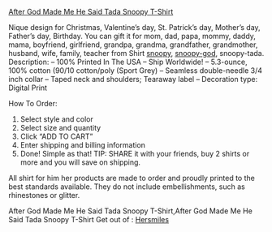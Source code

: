 [After God Made Me He Said Tada Snoopy T-Shirt](https://hersmiles.co/product/after-god-made-me-he-said-tada-snoopy-shirt-2/)

Nique design for Christmas, Valentine’s day, St. Patrick’s day, Mother’s day, Father’s day, Birthday. You can gift it for mom, dad, papa, mommy, daddy, mama, boyfriend, girlfriend, grandpa, grandma, grandfather, grandmother, husband, wife, family, teacher from Shirt [snoopy](https://hersmiles.co/product-category/snoopy/), [snoopy-god](https://hersmiles.co/product-category/snoopy-god/), snoopy-tada.
Description:
– 100% Printed In The USA – Ship Worldwide!
– 5.3-ounce, 100% cotton (90/10 cotton/poly (Sport Grey)
– Seamless double-needle 3/4 inch collar
– Taped neck and shoulders; Tearaway label
– Decoration type: Digital Print

How To Order:
1. Select style and color
2. Select size and quantity
3. Click “ADD TO CART”
4. Enter shipping and billing information
5. Done! Simple as that!
TIP: SHARE it with your friends, buy 2 shirts or more and you will save on shipping.

All shirt for him her products are made to order and proudly printed to the best standards available. They do not include embellishments, such as rhinestones or glitter.

After God Made Me He Said Tada Snoopy T-Shirt,After God Made Me He Said Tada Snoopy T-Shirt
Get out of : [Hersmiles](https://hersmiles.co)
